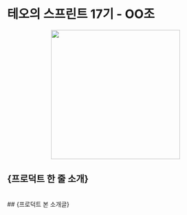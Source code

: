 # 테오의 스프린트 17기 - OO조
<p align="center">
  <img src="https://github.com/solssak/teoSprint-template/assets/107416133/5ef1229b-ff3f-4016-ae49-ce9047f80f63).png" width="300" height="300"/>
</p>

## {프로덕트 한 줄 소개}
<br >
## {프로덕트 본 소개글}
